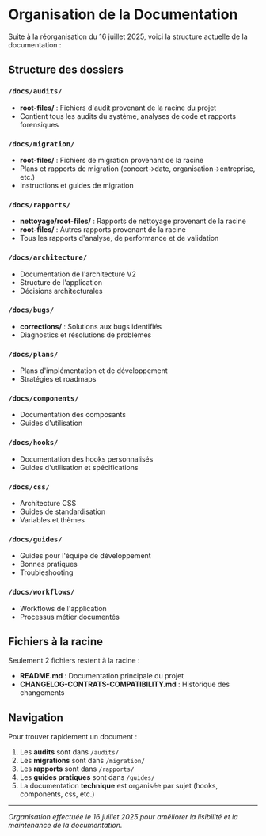 # Organisation de la Documentation

Suite à la réorganisation du 16 juillet 2025, voici la structure actuelle de la documentation :

## Structure des dossiers

### `/docs/audits/`
- **root-files/** : Fichiers d'audit provenant de la racine du projet
- Contient tous les audits du système, analyses de code et rapports forensiques

### `/docs/migration/`
- **root-files/** : Fichiers de migration provenant de la racine
- Plans et rapports de migration (concert→date, organisation→entreprise, etc.)
- Instructions et guides de migration

### `/docs/rapports/`
- **nettoyage/root-files/** : Rapports de nettoyage provenant de la racine
- **root-files/** : Autres rapports provenant de la racine
- Tous les rapports d'analyse, de performance et de validation

### `/docs/architecture/`
- Documentation de l'architecture V2
- Structure de l'application
- Décisions architecturales

### `/docs/bugs/`
- **corrections/** : Solutions aux bugs identifiés
- Diagnostics et résolutions de problèmes

### `/docs/plans/`
- Plans d'implémentation et de développement
- Stratégies et roadmaps

### `/docs/components/`
- Documentation des composants
- Guides d'utilisation

### `/docs/hooks/`
- Documentation des hooks personnalisés
- Guides d'utilisation et spécifications

### `/docs/css/`
- Architecture CSS
- Guides de standardisation
- Variables et thèmes

### `/docs/guides/`
- Guides pour l'équipe de développement
- Bonnes pratiques
- Troubleshooting

### `/docs/workflows/`
- Workflows de l'application
- Processus métier documentés

## Fichiers à la racine

Seulement 2 fichiers restent à la racine :
- **README.md** : Documentation principale du projet
- **CHANGELOG-CONTRATS-COMPATIBILITY.md** : Historique des changements

## Navigation

Pour trouver rapidement un document :
1. Les **audits** sont dans `/audits/`
2. Les **migrations** sont dans `/migration/`
3. Les **rapports** sont dans `/rapports/`
4. Les **guides pratiques** sont dans `/guides/`
5. La documentation **technique** est organisée par sujet (hooks, components, css, etc.)

---
*Organisation effectuée le 16 juillet 2025 pour améliorer la lisibilité et la maintenance de la documentation.*